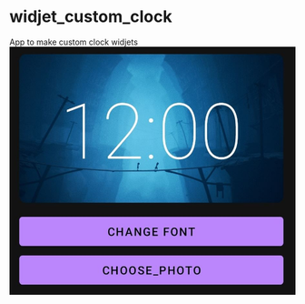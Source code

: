 # widjet_custom_clock
 App to make custom clock widjets
![image](https://github.com/mikl14/widjet_custom_clock/blob/main/clock1.JPG)
